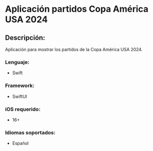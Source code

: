 # Aplicación partidos Copa América USA 2024

## Descripción:
Aplicación para mostrar los partidos de la Copa América USA 2024.

### Lenguaje: 
- Swift
### Framework: 
- SwiftUI
### iOS requerido: 
- 16+
### Idiomas soportados: 
- Español
